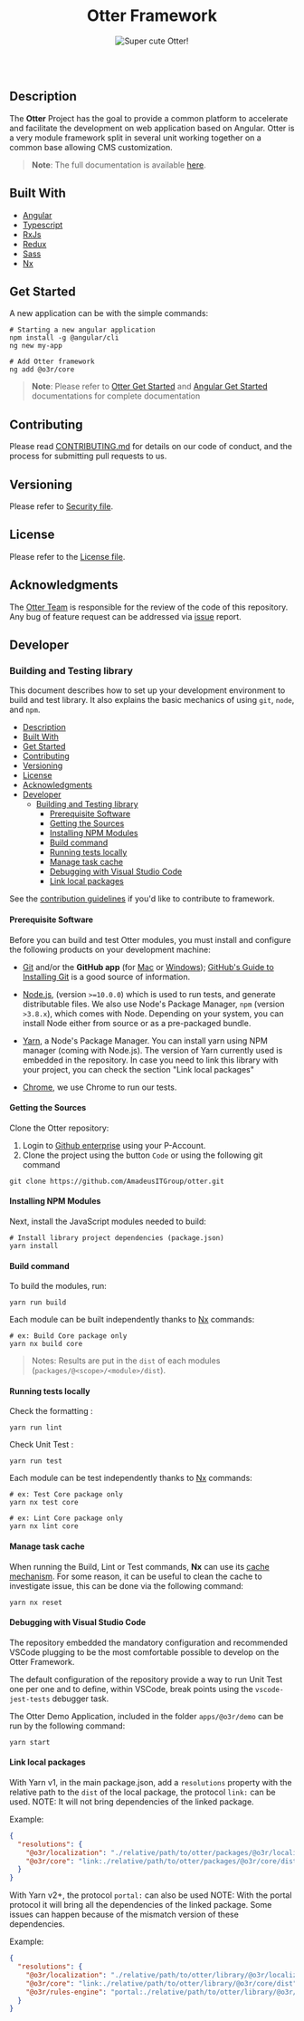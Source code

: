 <h1 align="center">Otter Framework</h1>
<p align="center">
  <img src="./.attachments/logo.png" alt="Super cute Otter!"/>
</p>

<br />
<br />

## Description

The **Otter** Project has the goal to provide a common platform to accelerate and facilitate the development on web application based on Angular.
Otter is a very module framework split in several unit working together on a common base allowing CMS customization.

> **Note**:  The full documentation is available [here](./docs/index.md).

## Built With

* [Angular](https://angular.io/)
* [Typescript](https://www.typescriptlang.org/)
* [RxJs](http://reactivex.io/rxjs/)
* [Redux](http://redux.js.org/)
* [Sass](http://sass-lang.com/)
* [Nx](https://nx.dev/)

## Get Started

A new application can be with the simple commands:

```shell
# Starting a new angular application
npm install -g @angular/cli
ng new my-app

# Add Otter framework
ng add @o3r/core
```

> **Note**: Please refer to [Otter Get Started](./docs/core/START_NEW_APPLICATION.md) and [Angular Get Started](https://angular.io/guide/setup-local#install-the-angular-cli) documentations for complete documentation

## Contributing

Please read [CONTRIBUTING.md](./CONTRIBUTING.md) for details on our code of conduct, and the process for submitting pull requests to us.

## Versioning

Please refer to [Security file](./SECURITY.md).

## License

Please refer to the [License file](./LICENSE).

## Acknowledgments

The [Otter Team](https://github.com/orgs/amadeus-digital/teams/otter) is responsible for the review of the code of this repository.
Any bug of feature request can be addressed via [issue](https://github.com/AmadeusITGroup/otter/issues/new/choose) report.

## Developer

### Building and Testing library

This document describes how to set up your development environment to build and test library.
It also explains the basic mechanics of using `git`, `node`, and `npm`.

- [Description](#description)
- [Built With](#built-with)
- [Get Started](#get-started)
- [Contributing](#contributing)
- [Versioning](#versioning)
- [License](#license)
- [Acknowledgments](#acknowledgments)
- [Developer](#developer)
  - [Building and Testing library](#building-and-testing-library)
    - [Prerequisite Software](#prerequisite-software)
    - [Getting the Sources](#getting-the-sources)
    - [Installing NPM Modules](#installing-npm-modules)
    - [Build command](#build-command)
    - [Running tests locally](#running-tests-locally)
    - [Manage task cache](#manage-task-cache)
    - [Debugging with Visual Studio Code](#debugging-with-visual-studio-code)
    - [Link local packages](#link-local-packages)

See the [contribution guidelines](./CONTRIBUTING.md)
if you'd like to contribute to framework.

#### Prerequisite Software

Before you can build and test Otter modules, you must install and configure the
following products on your development machine:

* [Git](http://git-scm.com) and/or the **GitHub app** (for [Mac](http://mac.github.com) or
  [Windows](http://windows.github.com)); [GitHub's Guide to Installing
  Git](https://help.github.com/articles/set-up-git) is a good source of information.

* [Node.js](http://nodejs.org), (version `>=10.0.0`) which is used to run tests, and generate distributable files. We also use Node's Package Manager, `npm`
  (version `>3.8.x`), which comes with Node. Depending on your system, you can install Node either from
  source or as a pre-packaged bundle.
  
* [Yarn](https://yarnpkg.com/lang/en/docs/install/), a Node's Package Manager. You can install yarn using NPM manager (coming with Node.js).
  The version of Yarn currently used is embedded in the repository. In case you need to link this library with your project, you can check the section "Link local packages"

* [Chrome](https://www.google.com/chrome/browser/desktop/index.html), we use Chrome to run our tests.

#### Getting the Sources

Clone the Otter repository:

1. Login to [Github enterprise](https://github.com/AmadeusITGroup/otter) using your P-Account.
2. Clone the project using the button `Code` or using the following git command

```shell
git clone https://github.com/AmadeusITGroup/otter.git
```

#### Installing NPM Modules

Next, install the JavaScript modules needed to build:

```shell
# Install library project dependencies (package.json)
yarn install
```

#### Build command

To build the modules, run:

```shell
yarn run build
```

Each module can be built independently thanks to [Nx](https://nx.dev/packages/nx/documents/run) commands:

```shell
# ex: Build Core package only
yarn nx build core
```

> Notes: Results are put in the `dist` of each modules (`packages/@<scope>/<module>/dist`).

#### Running tests locally

Check the formatting :

```shell
yarn run lint
```

Check Unit Test :

```shell
yarn run test
```

Each module can be test independently thanks to [Nx](https://nx.dev/packages/nx/documents/run) commands:

```shell
# ex: Test Core package only
yarn nx test core

# ex: Lint Core package only
yarn nx lint core
```

#### Manage task cache

When running the Build, Lint or Test commands, **Nx** can use its [cache mechanism](https://nx.dev/concepts/how-caching-works).
For some reason, it can be useful to clean the cache to investigate issue, this can be done via the following command:

```shell
yarn nx reset
```

#### Debugging with Visual Studio Code

The repository embedded the mandatory configuration and recommended VSCode plugging to be the most comfortable possible to develop on the Otter Framework.

The default configuration of the repository provide a way to run Unit Test one per one and to define, within VSCode, break points using the `vscode-jest-tests` debugger task.

The Otter Demo Application, included in the folder `apps/@o3r/demo` can be run by the following command:

```shell
yarn start
```

#### Link local packages

With Yarn v1, in the main package.json, add a `resolutions` property with the relative path to the `dist` of the local package, the protocol `link:` can be used.
NOTE: It will not bring dependencies of the linked package.

Example:

```json
{
  "resolutions": {
    "@o3r/localization": "./relative/path/to/otter/packages/@o3r/localization/dist",
    "@o3r/core": "link:./relative/path/to/otter/packages/@o3r/core/dist",
  }
}
```

With Yarn v2+, the protocol `portal:` can also be used
NOTE: With the portal protocol it will bring all the dependencies of the linked package.
Some issues can happen because of the mismatch version of these dependencies.

Example:

```json
{
  "resolutions": {
    "@o3r/localization": "./relative/path/to/otter/library/@o3r/localization/dist",
    "@o3r/core": "link:./relative/path/to/otter/library/@o3r/core/dist",
    "@o3r/rules-engine": "portal:./relative/path/to/otter/library/@o3r/rules-engine/dist",
  }
}
```
